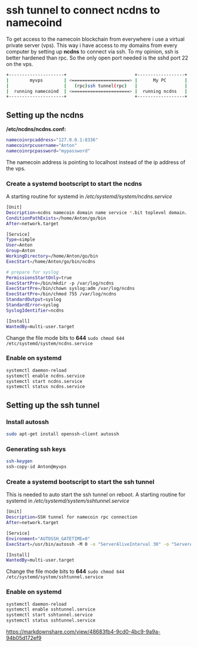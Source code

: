 # ssh tunnel to connect ncdns to namecoind

To get access to the namecoin blockchain from everywhere i use a virtual private server (vps). This way i have access to my domains from every computer by setting up **ncdns** to connect via ssh. To my opinion, ssh is better hardened than rpc. So the only open port needed is the sshd port 22 on the vps.

```bash
+---------------------+                          +------------------+
|        myvps        | <======================> |      My PC       |
|                     |   (rpc)ssh tunnel(rpc)   |                  |
|  running namecoind  | <======================> |  running ncdns   |
+---------------------+                          +------------------+
```


## Setting up the ncdns

**/etc/ncdns/ncdns.conf:**

```bash
namecoinrpcaddress="127.0.0.1:8336"
namecoinrpcusername="Anton"
namecoinrpcpassword="mypassword"
```
The namecoin address is pointing to localhost instead of the ip address of the vps.

### Create a systemd bootscript to start the ncdns

A starting routine for systemd in */etc/systemd/system/ncdns.service* 

```bash
[Unit]
Description=ncdns namecoin domain name service *.bit toplevel domain.
ConditionPathExists=/home/Anton/go/bin
After=network.target

[Service]
Type=simple
User=Anton
Group=Anton
WorkingDirectory=/home/Anton/go/bin
ExecStart=/home/Anton/go/bin/ncdns

# prepare for syslog
PermissionsStartOnly=true
ExecStartPre=/bin/mkdir -p /var/log/ncdns
ExecStartPre=/bin/chown syslog:adm /var/log/ncdns
ExecStartPre=/bin/chmod 755 /var/log/ncdns
StandardOutput=syslog
StandardError=syslog
SyslogIdentifier=ncdns

[Install]
WantedBy=multi-user.target
```
Change the file mode bits to **644** ```sudo chmod 644 /etc/systemd/system/ncdns.service```

### Enable on systemd

```bash
systemctl daemon-reload
systemctl enable ncdns.service
systemctl start ncdns.service
systemctl status ncdns.service
```

## Setting up the ssh tunnel

### Install autossh
```bash
sudo apt-get install openssh-client autossh
```

### Generating ssh keys

```bash
ssh-keygen
ssh-copy-id Anton@myvps
```

### Create a systemd bootscript to start the ssh tunnel

This is needed to auto start the ssh tunnel on reboot.
A starting routine for systemd in */etc/systemd/system/sshtunnel.service* 

```bash
[Unit]
Description=SSH tunnel for namecoin rpc connection
After=network.target

[Service]
Environment="AUTOSSH_GATETIME=0"
ExecStart=/usr/bin/autossh -M 0 -o "ServerAliveInterval 30" -o "ServerAliveCountMax 3" -o "ExitOnForwardFailure=yes" -o "StrictHostKeyChecking=no" -NL 8336:127.0.0.1:8336 -i /home/Anton/.ssh/id_rsa Anton@myvps -p 22

[Install]
WantedBy=multi-user.target
```

Change the file mode bits to **644** ```sudo chmod 644 /etc/systemd/system/sshtunnel.service```

### Enable on systemd

```bash
systemctl daemon-reload
systemctl enable sshtunnel.service
systemctl start sshtunnel.service
systemctl status sshtunnel.service
```

https://markdownshare.com/view/48683fb4-9cd0-4bc9-9a9a-94b05d172ef9